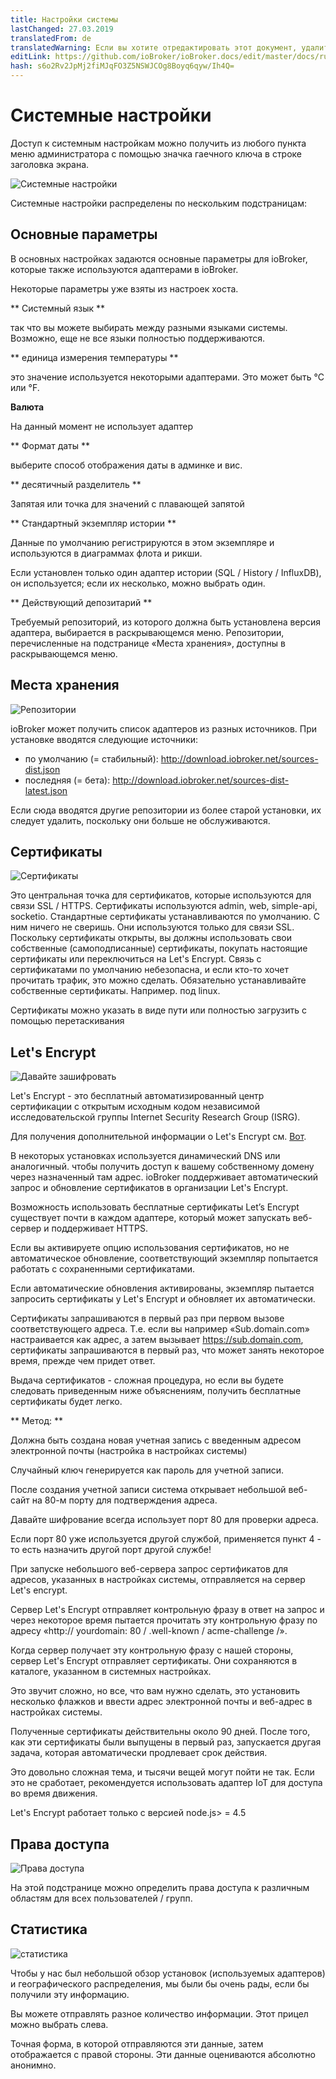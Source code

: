 ```yaml
---
title: Настройки системы
lastChanged: 27.03.2019
translatedFrom: de
translatedWarning: Если вы хотите отредактировать этот документ, удалите поле «translationFrom», в противном случае этот документ будет снова автоматически переведен
editLink: https://github.com/ioBroker/ioBroker.docs/edit/master/docs/ru/admin/settings.md
hash: s6o2Rv2JpMj2fiMJqFO3Z5NSWJCOg8Boyq6qyw/Ih4Q=
---
```

# Системные настройки
Доступ к системным настройкам можно получить из любого пункта меню администратора с помощью значка гаечного ключа в строке заголовка экрана.

![Системные настройки](../../de/admin/media/ADMIN_Settings_main.png)

Системные настройки распределены по нескольким подстраницам:

## Основные параметры
В основных настройках задаются основные параметры для ioBroker, которые также используются адаптерами в ioBroker.

Некоторые параметры уже взяты из настроек хоста.

** Системный язык **

так что вы можете выбирать между разными языками системы. Возможно, еще не все языки полностью поддерживаются.

** единица измерения температуры **

это значение используется некоторыми адаптерами. Это может быть °C или °F.

**Валюта**

На данный момент не использует адаптер

** Формат даты **

выберите способ отображения даты в админке и вис.

** десятичный разделитель **

Запятая или точка для значений с плавающей запятой

** Стандартный экземпляр истории **

Данные по умолчанию регистрируются в этом экземпляре и используются в диаграммах флота и рикши.

Если установлен только один адаптер истории (SQL / History / InfluxDB), он используется; если их несколько, можно выбрать один.

** Действующий депозитарий **

Требуемый репозиторий, из которого должна быть установлена версия адаптера, выбирается в раскрывающемся меню. Репозитории, перечисленные на подстранице «Места хранения», доступны в раскрывающемся меню.

## Места хранения
![Репозитории](../../de/admin/media/ADMIN_Settings_repos.png)

ioBroker может получить список адаптеров из разных источников. При установке вводятся следующие источники:

* по умолчанию (= стабильный): http://download.iobroker.net/sources-dist.json
* последняя (= бета): http://download.iobroker.net/sources-dist-latest.json

Если сюда вводятся другие репозитории из более старой установки, их следует удалить, поскольку они больше не обслуживаются.

## Сертификаты
![Сертификаты](../../de/admin/media/ADMIN_Settings_certificates.png)

Это центральная точка для сертификатов, которые используются для связи SSL / HTTPS. Сертификаты используются admin, web, simple-api, socketio. Стандартные сертификаты устанавливаются по умолчанию. С ним ничего не сверишь. Они используются только для связи SSL. Поскольку сертификаты открыты, вы должны использовать свои собственные (самоподписанные) сертификаты, покупать настоящие сертификаты или переключиться на Let's Encrypt. Связь с сертификатами по умолчанию небезопасна, и если кто-то хочет прочитать трафик, это можно сделать. Обязательно устанавливайте собственные сертификаты.
Например. под linux.

Сертификаты можно указать в виде пути или полностью загрузить с помощью перетаскивания

## Let's Encrypt
![Давайте зашифровать](../../de/admin/media/ADMIN_Settings_letsencrypt.png)

Let's Encrypt - это бесплатный автоматизированный центр сертификации с открытым исходным кодом независимой исследовательской группы Internet Security Research Group (ISRG).

Для получения дополнительной информации о Let's Encrypt см. [Вот](https://letsencrypt.org/).

В некоторых установках используется динамический DNS или аналогичный. чтобы получить доступ к вашему собственному домену через назначенный там адрес. ioBroker поддерживает автоматический запрос и обновление сертификатов в организации Let's Encrypt.

Возможность использовать бесплатные сертификаты Let’s Encrypt существует почти в каждом адаптере, который может запускать веб-сервер и поддерживает HTTPS.

Если вы активируете опцию использования сертификатов, но не автоматическое обновление, соответствующий экземпляр попытается работать с сохраненными сертификатами.

Если автоматические обновления активированы, экземпляр пытается запросить сертификаты у Let's Encrypt и обновляет их автоматически.

Сертификаты запрашиваются в первый раз при первом вызове соответствующего адреса. Т.е. если вы например «Sub.domain.com» настраивается как адрес, а затем вызывает https://sub.domain.com, сертификаты запрашиваются в первый раз, что может занять некоторое время, прежде чем придет ответ.

Выдача сертификатов - сложная процедура, но если вы будете следовать приведенным ниже объяснениям, получить бесплатные сертификаты будет легко.

** Метод: **

Должна быть создана новая учетная запись с введенным адресом электронной почты (настройка в настройках системы)

Случайный ключ генерируется как пароль для учетной записи.

После создания учетной записи система открывает небольшой веб-сайт на 80-м порту для подтверждения адреса.

Давайте шифрование всегда использует порт 80 для проверки адреса.

Если порт 80 уже используется другой службой, применяется пункт 4 - то есть назначить другой порт другой службе!

При запуске небольшого веб-сервера запрос сертификатов для адресов, указанных в настройках системы, отправляется на сервер Let's encrypt.

Сервер Let's Encrypt отправляет контрольную фразу в ответ на запрос и через некоторое время пытается прочитать эту контрольную фразу по адресу «http:// yourdomain: 80 / .well-known / acme-challenge /».

Когда сервер получает эту контрольную фразу с нашей стороны, сервер Let's Encrypt отправляет сертификаты. Они сохраняются в каталоге, указанном в системных настройках.

Это звучит сложно, но все, что вам нужно сделать, это установить несколько флажков и ввести адрес электронной почты и веб-адрес в настройках системы.

Полученные сертификаты действительны около 90 дней. После того, как эти сертификаты были выпущены в первый раз, запускается другая задача, которая автоматически продлевает срок действия.

Это довольно сложная тема, и тысячи вещей могут пойти не так. Если это не сработает, рекомендуется использовать адаптер IoT для доступа во время движения.

Let's Encrypt работает только с версией node.js> = 4.5

## Права доступа
![Права доступа](../../de/admin/media/ADMIN_Settings_zugriffsrechte.png)

На этой подстранице можно определить права доступа к различным областям для всех пользователей / групп.

## Статистика
![статистика](../../de/admin/media/ADMIN_Settings_statistics.png)

Чтобы у нас был небольшой обзор установок (используемых адаптеров) и географического распределения, мы были бы очень рады, если бы получили эту информацию.

Вы можете отправлять разное количество информации. Этот прицел можно выбрать слева.

Точная форма, в которой отправляются эти данные, затем отображается с правой стороны.
Эти данные оцениваются абсолютно анонимно.